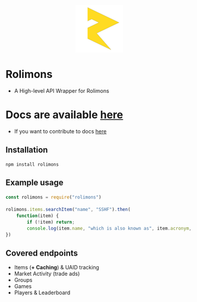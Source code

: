 
<p align="center">
  <img src="/assets/Icon.png" alt="Rolimons"/>
</p>

# Rolimons
- A High-level API Wrapper for Rolimons

# Docs are available [here](https://shiawase.gitbook.io/rolimons-api-wrapper-docs/)
- If you want to contribute to docs [here](https://app.gitbook.com/invite/T0ZEwIdQo6bvNx27b3IB/cQ8kSe0SIXzmoVb0zsx0)

## Installation
```
npm install rolimons
```

## Example usage
```javascript
const rolimons = require("rolimons")

rolimons.items.searchItem("name", "SSHF").then(
    function(item) {
        if (!item) return;
        console.log(item.name, "which is also known as", item.acronym, "has a demand of", item.demand)
})
```

## Covered endpoints
- Items (**+ Caching**) & UAID tracking
- Market Activity (trade ads)
- Groups
- Games
- Players & Leaderboard
